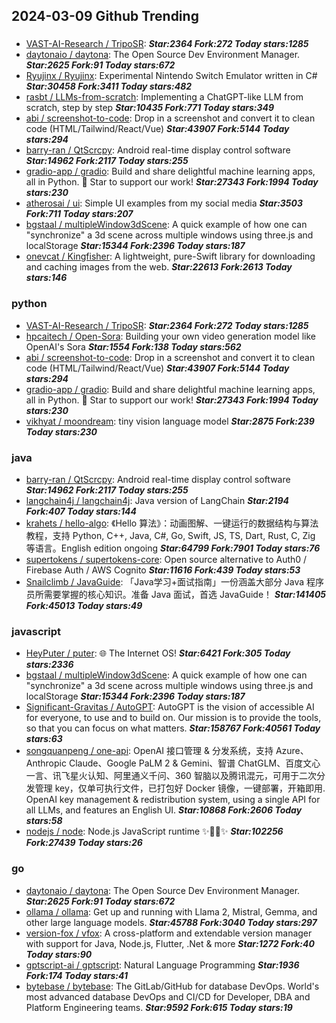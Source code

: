 ## 2024-03-09 Github Trending

### 
* [VAST-AI-Research / TripoSR](https://github.com/VAST-AI-Research/TripoSR):  ***Star:2364 Fork:272 Today stars:1285***
* [daytonaio / daytona](https://github.com/daytonaio/daytona): The Open Source Dev Environment Manager. ***Star:2625 Fork:91 Today stars:672***
* [Ryujinx / Ryujinx](https://github.com/Ryujinx/Ryujinx): Experimental Nintendo Switch Emulator written in C# ***Star:30458 Fork:3411 Today stars:482***
* [rasbt / LLMs-from-scratch](https://github.com/rasbt/LLMs-from-scratch): Implementing a ChatGPT-like LLM from scratch, step by step ***Star:10435 Fork:771 Today stars:349***
* [abi / screenshot-to-code](https://github.com/abi/screenshot-to-code): Drop in a screenshot and convert it to clean code (HTML/Tailwind/React/Vue) ***Star:43907 Fork:5144 Today stars:294***
* [barry-ran / QtScrcpy](https://github.com/barry-ran/QtScrcpy): Android real-time display control software ***Star:14962 Fork:2117 Today stars:255***
* [gradio-app / gradio](https://github.com/gradio-app/gradio): Build and share delightful machine learning apps, all in Python. 🌟 Star to support our work! ***Star:27343 Fork:1994 Today stars:230***
* [atherosai / ui](https://github.com/atherosai/ui): Simple UI examples from my social media ***Star:3503 Fork:711 Today stars:207***
* [bgstaal / multipleWindow3dScene](https://github.com/bgstaal/multipleWindow3dScene): A quick example of how one can "synchronize" a 3d scene across multiple windows using three.js and localStorage ***Star:15344 Fork:2396 Today stars:187***
* [onevcat / Kingfisher](https://github.com/onevcat/Kingfisher): A lightweight, pure-Swift library for downloading and caching images from the web. ***Star:22613 Fork:2613 Today stars:146***

### python
* [VAST-AI-Research / TripoSR](https://github.com/VAST-AI-Research/TripoSR):  ***Star:2364 Fork:272 Today stars:1285***
* [hpcaitech / Open-Sora](https://github.com/hpcaitech/Open-Sora): Building your own video generation model like OpenAI's Sora ***Star:1554 Fork:138 Today stars:562***
* [abi / screenshot-to-code](https://github.com/abi/screenshot-to-code): Drop in a screenshot and convert it to clean code (HTML/Tailwind/React/Vue) ***Star:43907 Fork:5144 Today stars:294***
* [gradio-app / gradio](https://github.com/gradio-app/gradio): Build and share delightful machine learning apps, all in Python. 🌟 Star to support our work! ***Star:27343 Fork:1994 Today stars:230***
* [vikhyat / moondream](https://github.com/vikhyat/moondream): tiny vision language model ***Star:2875 Fork:239 Today stars:230***

### java
* [barry-ran / QtScrcpy](https://github.com/barry-ran/QtScrcpy): Android real-time display control software ***Star:14962 Fork:2117 Today stars:255***
* [langchain4j / langchain4j](https://github.com/langchain4j/langchain4j): Java version of LangChain ***Star:2194 Fork:407 Today stars:144***
* [krahets / hello-algo](https://github.com/krahets/hello-algo): 《Hello 算法》：动画图解、一键运行的数据结构与算法教程，支持 Python, C++, Java, C#, Go, Swift, JS, TS, Dart, Rust, C, Zig 等语言。English edition ongoing ***Star:64799 Fork:7901 Today stars:76***
* [supertokens / supertokens-core](https://github.com/supertokens/supertokens-core): Open source alternative to Auth0 / Firebase Auth / AWS Cognito ***Star:11616 Fork:439 Today stars:53***
* [Snailclimb / JavaGuide](https://github.com/Snailclimb/JavaGuide): 「Java学习+面试指南」一份涵盖大部分 Java 程序员所需要掌握的核心知识。准备 Java 面试，首选 JavaGuide！ ***Star:141405 Fork:45013 Today stars:49***

### javascript
* [HeyPuter / puter](https://github.com/HeyPuter/puter): 🌐 The Internet OS! ***Star:6421 Fork:305 Today stars:2336***
* [bgstaal / multipleWindow3dScene](https://github.com/bgstaal/multipleWindow3dScene): A quick example of how one can "synchronize" a 3d scene across multiple windows using three.js and localStorage ***Star:15344 Fork:2396 Today stars:187***
* [Significant-Gravitas / AutoGPT](https://github.com/Significant-Gravitas/AutoGPT): AutoGPT is the vision of accessible AI for everyone, to use and to build on. Our mission is to provide the tools, so that you can focus on what matters. ***Star:158767 Fork:40561 Today stars:63***
* [songquanpeng / one-api](https://github.com/songquanpeng/one-api): OpenAI 接口管理 & 分发系统，支持 Azure、Anthropic Claude、Google PaLM 2 & Gemini、智谱 ChatGLM、百度文心一言、讯飞星火认知、阿里通义千问、360 智脑以及腾讯混元，可用于二次分发管理 key，仅单可执行文件，已打包好 Docker 镜像，一键部署，开箱即用. OpenAI key management & redistribution system, using a single API for all LLMs, and features an English UI. ***Star:10868 Fork:2606 Today stars:58***
* [nodejs / node](https://github.com/nodejs/node): Node.js JavaScript runtime ✨🐢🚀✨ ***Star:102256 Fork:27439 Today stars:26***

### go
* [daytonaio / daytona](https://github.com/daytonaio/daytona): The Open Source Dev Environment Manager. ***Star:2625 Fork:91 Today stars:672***
* [ollama / ollama](https://github.com/ollama/ollama): Get up and running with Llama 2, Mistral, Gemma, and other large language models. ***Star:45788 Fork:3040 Today stars:297***
* [version-fox / vfox](https://github.com/version-fox/vfox): A cross-platform and extendable version manager with support for Java, Node.js, Flutter, .Net & more ***Star:1272 Fork:40 Today stars:90***
* [gptscript-ai / gptscript](https://github.com/gptscript-ai/gptscript): Natural Language Programming ***Star:1936 Fork:174 Today stars:41***
* [bytebase / bytebase](https://github.com/bytebase/bytebase): The GitLab/GitHub for database DevOps. World's most advanced database DevOps and CI/CD for Developer, DBA and Platform Engineering teams. ***Star:9592 Fork:615 Today stars:19***
